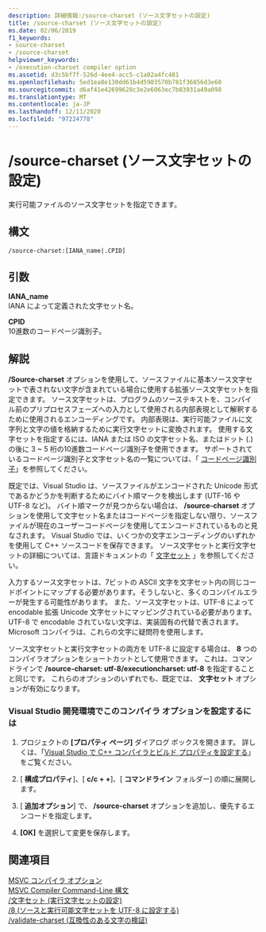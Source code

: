```yaml
---
description: 詳細情報:/source-charset (ソース文字セットの設定)
title: /source-charset (ソース文字セットの設定)
ms.date: 02/06/2019
f1_keywords:
- source-charset
- /source-charset
helpviewer_keywords:
- /execution-charset compiler option
ms.assetid: d3c5bf7f-526d-4ee4-acc5-c1a02a4fc481
ms.openlocfilehash: 5ed1ea8e130dd61b4d5903570b781f36856d3e60
ms.sourcegitcommit: d6af41e42699628c3e2e6063ec7b03931a49a098
ms.translationtype: MT
ms.contentlocale: ja-JP
ms.lasthandoff: 12/11/2020
ms.locfileid: "97224778"
---
```

# <a name="source-charset-set-source-character-set"></a>/source-charset (ソース文字セットの設定)

実行可能ファイルのソース文字セットを指定できます。

## <a name="syntax"></a>構文

```
/source-charset:[IANA_name|.CPID]
```

## <a name="arguments"></a>引数

**IANA_name**<br/>
IANA によって定義された文字セット名。

**CPID**<br/>
10進数のコードページ識別子。

## <a name="remarks"></a>解説

**/Source-charset** オプションを使用して、ソースファイルに基本ソース文字セットで表されない文字が含まれている場合に使用する拡張ソース文字セットを指定できます。 ソース文字セットは、プログラムのソーステキストを、コンパイル前のプリプロセスフェーズへの入力として使用される内部表現として解釈するために使用されるエンコーディングです。 内部表現は、実行可能ファイルに文字列と文字の値を格納するために実行文字セットに変換されます。 使用する文字セットを指定するには、IANA または ISO の文字セット名、またはドット (.) の後に 3 ~ 5 桁の10進数コードページ識別子を使用できます。 サポートされているコードページ識別子と文字セット名の一覧については、「 [コードページ識別子](/windows/win32/Intl/code-page-identifiers)」を参照してください。

既定では、Visual Studio は、ソースファイルがエンコードされた Unicode 形式であるかどうかを判断するためにバイト順マークを検出します (UTF-16 や UTF-8 など)。 バイト順マークが見つからない場合は、 **/source-charset** オプションを使用して文字セット名またはコードページを指定しない限り、ソースファイルが現在のユーザーコードページを使用してエンコードされているものと見なされます。 Visual Studio では、いくつかの文字エンコーディングのいずれかを使用して C++ ソースコードを保存できます。 ソース文字セットと実行文字セットの詳細については、言語ドキュメントの「 [文字セット](../../cpp/character-sets.md) 」を参照してください。

入力するソース文字セットは、7ビットの ASCII 文字を文字セット内の同じコードポイントにマップする必要があります。そうしないと、多くのコンパイルエラーが発生する可能性があります。 また、ソース文字セットは、UTF-8 によって encodable 拡張 Unicode 文字セットにマッピングされている必要があります。 UTF-8 で encodable されていない文字は、実装固有の代替で表されます。 Microsoft コンパイラは、これらの文字に疑問符を使用します。

ソース文字セットと実行文字セットの両方を UTF-8 に設定する場合は、 **8** つのコンパイラオプションをショートカットとして使用できます。 これは、コマンドラインで **/source-charset: utf-8/executioncharset: utf-8** を指定することと同じです。 これらのオプションのいずれでも、既定では、 **文字セット** オプションが有効になります。

### <a name="to-set-this-compiler-option-in-the-visual-studio-development-environment"></a>Visual Studio 開発環境でこのコンパイラ オプションを設定するには

1. プロジェクトの **[プロパティ ページ]** ダイアログ ボックスを開きます。 詳しくは、「[Visual Studio で C++ コンパイラとビルド プロパティを設定する](../working-with-project-properties.md)」をご覧ください。

1. [ **構成プロパティ**]、[ **c/c + +**]、[ **コマンドライン** フォルダー] の順に展開します。

1. [ **追加オプション**] で、 **/source-charset** オプションを追加し、優先するエンコードを指定します。

1. **[OK]** を選択して変更を保存します。

## <a name="see-also"></a>関連項目

[MSVC コンパイラ オプション](compiler-options.md)<br/>
[MSVC Compiler Command-Line 構文](compiler-command-line-syntax.md)<br/>
[/文字セット (実行文字セットの設定)](execution-charset-set-execution-character-set.md)<br/>
[/8 (ソースと実行可能文字セットを UTF-8 に設定する)](utf-8-set-source-and-executable-character-sets-to-utf-8.md)<br/>
[/validate-charset (互換性のある文字の検証)](validate-charset-validate-for-compatible-characters.md)
